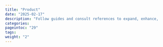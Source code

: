 ```yaml
---
title: "Product"
date: "2025-02-17"
description: "Follow guides and consult references to expand, enhance, secure and monitor your OpenNebula cloud"
categories:
pageintoc: "29"
tags:
weight: "2"
---
```


<a id="cloud-operation"></a>

<a id="operations-guide"></a>

<!--# Cloud Operation -->

